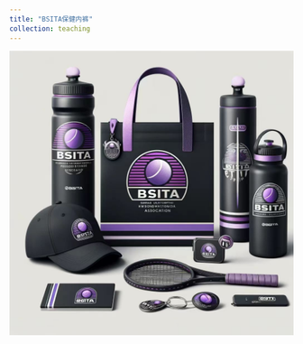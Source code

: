```yaml
---
title: "BSITA保健内裤"
collection: teaching
---
```


![](https://github.com/BSITA-CQ/BSITA-CQ.github.io/blob/master/images/set.jpg "BSITA周边大礼包")


